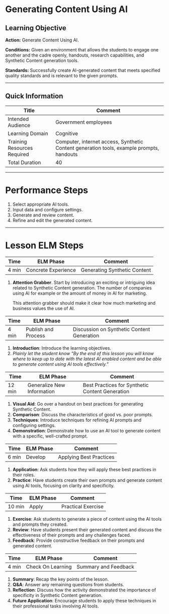 #  Generating Content Using AI

## Learning Objective
 **Action:** Generate Content Using AI.

 **Conditions:** 
Given an environment that allows the students to engage one another and the cadre openly, handouts, research capabilities, and Synthetic Content generation tools.

 **Standards:** 
Successfully create AI-generated content that meets specified quality standards and is relevant to the given prompts.

---

## Quick Information
| Title                       | Comment                                                                           |
| --------------------------- | --------------------------------------------------------------------------------- |
| Intended Audience           | Government employees                                                              |
| Learning Domain             | Cognitive                                                                         |
| Training Resources Required | Computer, internet access, Synthetic Content generation tools, example prompts, handouts |
| Total Duration              | 40                                                                                |


---

# Performance Steps

1. Select appropriate AI tools.
2. Input data and configure settings.
3. Generate and review content.
4. Refine and edit the generated content.

---

# Lesson ELM Steps

| Time  | ELM Phase           | Comment               |
| ----- | ------------------- | --------------------- |
| 4 min | Concrete Experience | Generating Synthetic Content |

1. **Attention Grabber**. Start by introducing an exciting or intriguing idea related to Synthetic Content generation. The number of companies using AI for example or the amount of money in AI for marketing. 
   
   This attention grabber should make it clear how much marketing and business values the use of AI. 

| Time  | ELM Phase           | Comment                             |
| ----- | ------------------- | ----------------------------------- |
| 4 min | Publish and Process | Discussion on Synthetic Content Generation |


1. **Introduction**: Introduce the learning objectives.
2. _Plainly let the student know "By the end of this lesson you will know where to keep up to date with the latest AI enabled content and be able to generate content using AI tools effectively."_


| Time   | ELM Phase                  | Comment                                  |
| ------ | -------------------------- | ---------------------------------------- |
| 12 min | Generalize New Information | Best Practices for Synthetic Content Generation |

1. **Visual Aid**: Go over a handout on best practices for generating Synthetic Content.
2. **Comparison**: Discuss the characteristics of good vs. poor prompts.
3. **Techniques**: Introduce techniques for refining AI prompts and configuring settings.
4. **Demonstration**: Demonstrate how to use an AI tool to generate content with a specific, well-crafted prompt.

| Time  | ELM Phase | Comment                 |
| ----- | --------- | ----------------------- |
| 6 min | Develop   | Applying Best Practices |

1. **Application**: Ask students how they will apply these best practices in their roles.
2. **Practice**: Have students create their own prompts and generate content using AI tools, focusing on clarity and specificity.

| Time   | ELM Phase | Comment            |
| ------ | --------- | ------------------ |
| 10 min | Apply     | Practical Exercise |

1. **Exercise**: Ask students to generate a piece of content using the AI tools and prompts they created.
2. **Review**: Have students present their generated content and discuss the effectiveness of their prompts and any challenges faced.
3. **Feedback**: Provide constructive feedback on their prompts and generated content.

| Time  | ELM Phase         | Comment              |
| ----- | ----------------- | -------------------- |
| 4 min | Check On Learning | Summary and Feedback |

1. **Summary**: Recap the key points of the lesson.
2. **Q&A**: Answer any remaining questions from students.
3. **Reflection**: Discuss how the activity demonstrated the importance of specificity in Synthetic Content generation.
4. **Future Application**: Encourage students to apply these techniques in their professional tasks involving AI tools.
